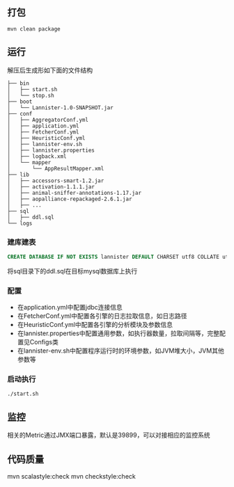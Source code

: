 
## 打包
```
mvn clean package
```

## 运行
解压后生成形如下面的文件结构
```
├── bin
│   ├── start.sh
│   └── stop.sh
├── boot
│   └── Lannister-1.0-SNAPSHOT.jar
├── conf
│   ├── AggregatorConf.yml
│   ├── application.yml
│   ├── FetcherConf.yml
│   ├── HeuristicConf.yml
│   ├── lannister-env.sh
│   ├── lannister.properties
│   ├── logback.xml
│   └── mapper
│       └── AppResultMapper.xml
├── lib
│   ├── accessors-smart-1.2.jar
│   ├── activation-1.1.1.jar
│   ├── animal-sniffer-annotations-1.17.jar
│   ├── aopalliance-repackaged-2.6.1.jar
│   ├── ...
├── sql
│   ├── ddl.sql
└── logs
```
### 建库建表
```sql
CREATE DATABASE IF NOT EXISTS lannister DEFAULT CHARSET utf8 COLLATE utf8_general_ci;
```
将sql目录下的ddl.sql在目标mysql数据库上执行

### 配置
* 在application.yml中配置jdbc连接信息
* 在FetcherConf.yml中配置各引擎的日志拉取信息，如日志路径
* 在HeuristicConf.yml中配置各引擎的分析模块及参数信息
* 在lannister.properties中配置通用参数，如执行器数量，拉取间隔等，完整配置见Configs类
* 在lannister-env.sh中配置程序运行时的环境参数，如JVM堆大小，JVM其他参数等

### 启动执行
```
./start.sh
```

## 监控
相关的Metric通过JMX端口暴露，默认是39899，可以对接相应的监控系统

## 代码质量
mvn scalastyle:check
mvn checkstyle:check

